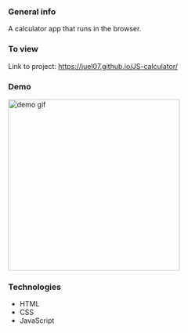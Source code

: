 ### General info

A calculator app that runs in the browser.

### To view

Link to project: https://juel07.github.io/JS-calculator/

### Demo

<img src="/calc-demo.gif" height="350px" alt="demo gif"/>

### Technologies

- HTML
- CSS
- JavaScript
